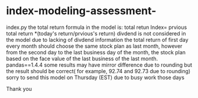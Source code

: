 # index-modeling-assessment-
index.py
the total return formula in the model is: total retun Index= prvious total return *(today's return/prvious's return) 
divdend is not considered in the model due to lacking of divdend information 
the total return of first day every month should choose the same stock plan as last month, however from the second day to the last business day of the month, the stock plan based on the face value of the last business of the last month.
pandas==1.4.4 
some results may have mirror difference due to rounding but the result should be correct( for example, 92.74 and 92.73 due to rounding) 
sorry to send this model on Thursday (EST) due to busy work those days

Thank you 

